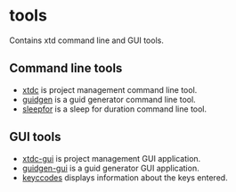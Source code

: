 # tools

Contains xtd command line and GUI tools.

## Command line tools

* [xtdc](xtdc) is project management command line tool.
* [guidgen](guidgen) is a guid generator command line tool.
* [sleepfor](sleepfor) is a sleep for duration command line tool.

## GUI tools

* [xtdc-gui](xtdc-gui) is project management GUI application.
* [guidgen-gui](guidgen-gui) is a guid generator GUI application.
* [keyccodes](keycodes) displays information about the keys entered.
